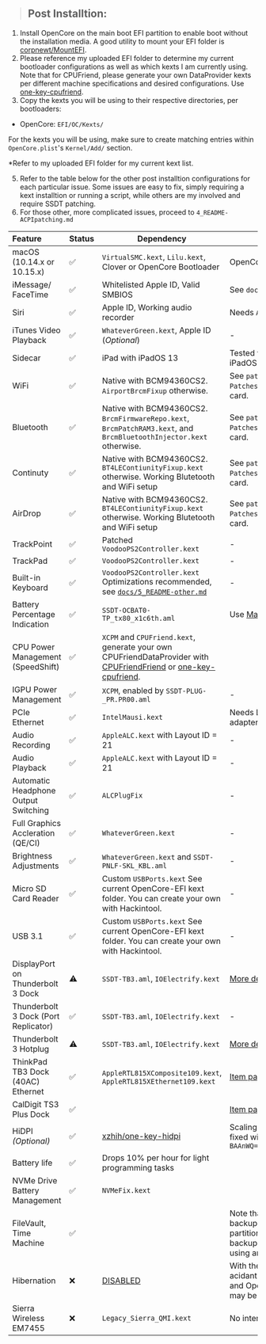 > ## Post Installtion:

1. Install OpenCore on the main boot EFI partition to enable boot without the installation media. A good utility to mount your EFI folder is [corpnewt/MountEFI](https://github.com/corpnewt/MountEFI).
2. Please reference my uploaded EFI folder to determine my current bootloader configurations as well as which kexts I am currently using. Note that for CPUFriend, please generate your own DataProvider kexts per different machine specifications and desired configurations. Use [one-key-cpufriend](https://github.com/stevezhengshiqi/one-key-cpufriend).
3. Copy the kexts you will be using to their respective directories, per bootloaders:

- OpenCore: `EFI/OC/Kexts/`

For the kexts you will be using, make sure to create matching entries within `OpenCore.plist`'s `Kernel/Add/` section.

\*Refer to my uploaded EFI folder for my current kext list.

5. Refer to the table below for the other post installtion configurations for each particular issue. Some issues are easy to fix, simply requiring a kext installtion or running a script, while others are my involved and require SSDT patching.
6. For those other, more complicated issues, proceed to `4_README-ACPIpatching.md`

| Feature                              | Status | Dependency                                                                                                                                                                                                              | Remarks                                                                                                                      |
| :----------------------------------- | ------ | ----------------------------------------------------------------------------------------------------------------------------------------------------------------------------------------------------------------------- | ---------------------------------------------------------------------------------------------------------------------------- |
| macOS (10.14.x or 10.15.x)           | ✅     | `VirtualSMC.kext`, `Lilu.kext`, Clover or OpenCore Bootloader                                                                                                                                                           | OpenCore is preferred.                                                                                                       |
| iMessage/ FaceTime                   | ✅     | Whitelisted Apple ID, Valid SMBIOS                                                                                                                                                                                      | See `docs/5_README-other.md`                                                                                                 |
| Siri                                 | ✅     | Apple ID, Working audio recorder                                                                                                                                                                                        | Needs `AppleALC`                                                                                                             |
| iTunes Video Playback                | ✅     | `WhateverGreen.kext`, Apple ID (_Optional_)                                                                                                                                                                             | -                                                                                                                            |
| Sidecar                              | ✅     | iPad with iPadOS 13                                                                                                                                                                                                     | Tested with iPad Mini with iPadOS 13.1.2                                                                                     |
| WiFi                                 | ✅     | Native with BCM94360CS2. `AirportBrcmFixup` otherwise.                                                                                                                                                                  | See `patches/OpenCore Patches/` for specific network card.                                                                   |
| Bluetooth                            | ✅     | Native with BCM94360CS2. `BrcmFirmwareRepo.kext`, `BrcmPatchRAM3.kext`, and `BrcmBluetoothInjector.kext` otherwise.                                                                                                     | See `patches/OpenCore Patches/` for specific network card.                                                                   |
| Continuty                            | ✅     | Native with BCM94360CS2. `BT4LEContiunityFixup.kext` otherwise. Working Blutetooth and WiFi setup                                                                                                                       | See `patches/OpenCore Patches/` for specific network card.                                                                   |
| AirDrop                              | ✅     | Native with BCM94360CS2. `BT4LEContiunityFixup.kext` otherwise. Working Blutetooth and WiFi setup                                                                                                                       | See `patches/OpenCore Patches/` for specific network card.                                                                   |
| TrackPoint                           | ✅     | Patched `VoodooPS2Controller.kext`                                                                                                                                                                                      | -                                                                                                                            |
| TrackPad                             | ✅     | `VoodooPS2Controller.kext`                                                                                                                                                                                              | -                                                                                                                            |
| Built-in Keyboard                    | ✅     | `VoodooPS2Controller.kext` Optimizations recommended, see [`docs/5_README-other.md`](https://github.com/tylernguyen/x1c6-hackintosh/blob/master/docs/3_README-POSTinstallation.md)                                      | -                                                                                                                            |
| Battery Percentage Indication        | ✅     | `SSDT-OCBAT0-TP_tx80_x1c6th.aml`                                                                                                                                                                                        | Use [MaciASL](https://bitbucket.org/RehabMan/os-x-maciasl-patchmatic/downloads/)                                             |
| CPU Power Management (SpeedShift)    | ✅     | `XCPM` and `CPUFriend.kext`, generate your own CPUFriendDataProvider with [CPUFriendFriend](https://github.com/corpnewt/CPUFriendFriend_) or [one-key-cpufriend](https://github.com/stevezhengshiqi/one-key-cpufriend). |
| IGPU Power Management                | ✅     | `XCPM`, enabled by `SSDT-PLUG-_PR.PR00.aml`                                                                                                                                                                             | -                                                                                                                            |
| PCIe Ethernet                        | ✅     | `IntelMausi.kext`                                                                                                                                                                                                       | Needs Lenovo Ethernet adapter                                                                                                |  |
| Audio Recording                      | ✅     | `AppleALC.kext` with Layout ID = 21                                                                                                                                                                                     | -                                                                                                                            |
| Audio Playback                       | ✅     | `AppleALC.kext` with Layout ID = 21                                                                                                                                                                                     | -                                                                                                                            |
| Automatic Headphone Output Switching | ✅     | `ALCPlugFix`                                                                                                                                                                                                            | -                                                                                                                            |
| Full Graphics Accleration (QE/CI)    | ✅     | `WhateverGreen.kext`                                                                                                                                                                                                    | -                                                                                                                            |
| Brightness Adjustments               | ✅     | `WhateverGreen.kext` and `SSDT-PNLF-SKL_KBL.aml`                                                                                                                                                                        | -                                                                                                                            |
| Micro SD Card Reader                 | ✅     | Custom `USBPorts.kext` See current OpenCore-EFI kext folder. You can create your own with Hackintool.                                                                                                                   | -                                                                                                                            |
| USB 3.1                              | ✅     | Custom `USBPorts.kext` See current OpenCore-EFI kext folder. You can create your own with Hackintool.                                                                                                                   | -                                                                                                                            |
| DisplayPort on Thunderbolt 3 Dock    | ⚠️     | `SSDT-TB3.aml`, `IOElectrify.kext`                                                                                                                                                                                      | [More details](https://github.com/tylernguyen/x1c6-hackintosh/issues/24#issuecomment-603183002)                              |
| Thunderbolt 3 Dock (Port Replicator) | ✅     | `SSDT-TB3.aml`, `IOElectrify.kext`                                                                                                                                                                                      | -                                                                                                                            |
| Thunderbolt 3 Hotplug                | ⚠️     | `SSDT-TB3.aml`, `IOElectrify.kext`                                                                                                                                                                                      | [More details](https://github.com/tylernguyen/x1c6-hackintosh/issues/24#issuecomment-603183002)                              |
| ThinkPad TB3 Dock (40AC) Ethernet    | ✅     | `AppleRTL815XComposite109.kext`, `AppleRTL815XEthernet109.kext`                                                                                                                                                         | [Item page](https://support.lenovo.com/au/en/solutions/acc100356)                                                            |
| CalDigit TS3 Plus Dock               | ✅     |                                                                                                                                                                                                                         | [Item page](https://www.apple.com/shop/product/HMX12ZM/A/caldigit-ts3-plus-dock)                                             |
| HiDPI _(Optional)_                   | ✅     | [xzhih/one-key-hidpi](https://github.com/xzhih/one-key-hidpi)                                                                                                                                                           | Scaling issues post-sleep fixed with AAPL, ig-platform `BAAnWQ==`                                                            |
| Battery life                         | ✅     | Drops 10% per hour for light programming tasks                                                                                                                                                                          |
| NVMe Drive Battery Management        | ✅     | `NVMeFix.kext`                                                                                                                                                                                                          |                                                                                                                              |
| FileVault, Time Machine              | ✅     |                                                                                                                                                                                                                         | Note that TimeMachine only backups your Macintosh partition. Please manually backup your EFI partition using another method. |
| Hibernation                          | ❌     | [DISABLED](https://www.tonymacx86.com/threads/guide-native-power-management-for-laptops.175801/)                                                                                                                        | With the developement of acidanthera/HibernationFixup and OpenCore, hibernation may be fixed in the future.                  |
| Sierra Wireless EM7455               | ❌     | `Legacy_Sierra_QMI.kext`                                                                                                                                                                                                | No internet                                                                                                                  |
